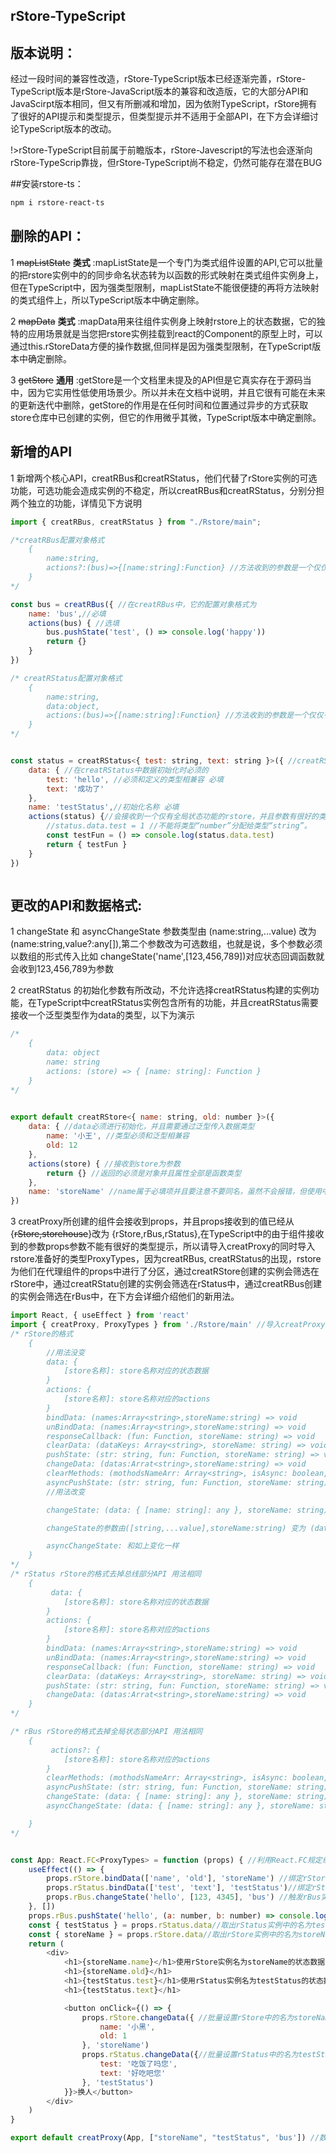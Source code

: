 ## **rStore-TypeScript**

## 版本说明：
经过一段时间的兼容性改造，rStore-TypeScript版本已经逐渐完善，rStore-TypeScript版本是rStore-JavaScript版本的兼容和改造版，它的大部分API和JavaScirpt版本相同，但又有所删减和增加，因为依附TypeScript，rStore拥有了很好的API提示和类型提示，但类型提示并不适用于全部API，在下方会详细讨论TypeScript版本的改动。

!>rStore-TypeScript目前属于前瞻版本，rStore-Javescript的写法也会逐渐向rStore-TypeScrip靠拢，但rStore-TypeScript尚不稳定，仍然可能存在潜在BUG

##安装rstore-ts：

```powershell
npm i rstore-react-ts
```



## 删除的API：

1 ~~mapListState~~ **类式** :mapListState是一个专门为类式组件设置的API,它可以批量的把rstore实例中的的同步命名状态转为以函数的形式映射在类式组件实例身上，但在TypeScript中，因为强类型限制，mapListState不能很便捷的再将方法映射的类式组件上，所以TypeScript版本中确定删除。

2 ~~mapData~~ **类式** :mapData用来往组件实例身上映射rstore上的状态数据，它的独特的应用场景就是当您把rstore实例挂载到react的Component的原型上时，可以通过this.rStoreData方便的操作数据,但同样是因为强类型限制，在TypeScript版本中确定删除。

3 ~~getStore~~ **通用** :getStore是一个文档里未提及的API但是它真实存在于源码当中，因为它实用性低使用场景少。所以并未在文档中说明，并且它很有可能在未来的更新迭代中删除，getStore的作用是在任何时间和位置通过异步的方式获取store仓库中已创建的实例，但它的作用微乎其微，TypeScript版本中确定删除。

## 新增的API

1 新增两个核心API，creatRBus和creatRStatus，他们代替了rStore实例的可选功能，可选功能会造成实例的不稳定，所以creatRBus和creatRStatus，分别分担两个独立的功能，详情见下方说明

```javascript
import { creatRBus, creatRStatus } from "./Rstore/main";

/*creatRBus配置对象格式
    {
        name:string,
        actions?:(bus)=>{[name:string]:Function} //方法收到的参数是一个仅仅有总线功能的rstore，参数没有data也不能操作除总线之外的功能
    }
*/

const bus = creatRBus({ //在creatRBus中，它的配置对象格式为
    name: 'bus',//必填
    actions(bus) { //选填
        bus.pushState('test', () => console.log('happy'))
        return {}
    }
})

/* creatRStatus配置对象格式
    {
        name:string,
        data:object,
        actions:(bus)=>{[name:string]:Function} //方法收到的参数是一个仅仅有总线功能的rstore，参数没有data也不能操作除总线之外的功能
    }
*/


const status = creatRStatus<{ test: string, text: string }>({ //creatRStatus需要传一个泛型类型作为初始化data的类型
    data: { //在creatRStatus中数据初始化时必须的
        test: 'hello', //必须和定义的类型相兼容 必填
        text: '成功了'
    },
    name: 'testStatus',//初始化名称 必填
    actions(status) {//会接收到一个仅有全局状态功能的rstore，并且参数有很好的类型提示
        //status.data.test = 1 //不能将类型“number”分配给类型“string”。
        const testFun = () => console.log(status.data.test)
        return { testFun }
    }
})



```


 ## 更改的API和数据格式:

1 changeState 和 asyncChangeState 参数类型由 (name:string,...value) 改为 (name:string,value?:any[]),第二个参数改为可选数组，也就是说，多个参数必须以数组的形式传入比如 changeState('name',[123,456,789])对应状态回调函数就会收到123,456,789为参数

2 creatRStatus 的初始化参数有所改动，不允许选择creatRStatus构建的实例功能，在TypeScript中creatRStatus实例包含所有的功能，并且creatRStatus需要接收一个泛型类型作为data的类型，以下为演示
```javascript
/* 
    {
        data: object
        name: string
        actions: (store) => { [name: string]: Function }
    }
*/

    
export default creatRStore<{ name: string, old: number }>({
    data: { //data必须进行初始化，并且需要通过泛型传入数据类型
        name: '小王', //类型必须和泛型相兼容
        old: 12
    },
    actions(store) { //接收到store为参数
        return {} //返回的必须是对象并且属性全部是函数类型
    },
    name: 'storeName' //name属于必填项并且要注意不要同名，虽然不会报错，但使用中很有可能影响您的编程效率
})

```
3 creatProxy所创建的组件会接收到props，并且props接收到的值已经从{~~rStore,storehouse~~}改为 {rStore,rBus,rStatus},在TypeScript中的由于组件接收到的参数props参数不能有很好的类型提示，所以请导入creatProxy的同时导入rstore准备好的类型ProxyTypes，因为creatRBus, creatRStatus的出现，rstore为他们在代理组件的props中进行了分区，通过creatRStore创建的实例会筛选在rStore中，通过creatRStatu创建的实例会筛选在rStatus中，通过creatRBus创建的实例会筛选在rBus中，在下方会详细介绍他们的新用法。


```javascript
import React, { useEffect } from 'react'
import { creatProxy, ProxyTypes } from './Rstore/main' //导入creatProxy API和 ProxyTypes 类型
/* rStore的格式
    {
        //用法没变
        data: {
            [store名称]: store名称对应的状态数据
        }
        actions: {
            [store名称]: store名称对应的actions
        }
        bindData: (names:Array<string>,storeName:string) => void
        unBindData: (names:Array<string>,storeName:string) => void
        responseCallback: (fun: Function, storeName: string) => void
        clearData: (dataKeys: Array<string>, storeName: string) => void
        pushState: (str: string, fun: Function, storeName: string) => void
        changeData: (datas:Arrat<string>,storeName:string) => void
        clearMethods: (mothodsNameArr: Array<string>, isAsync: boolean, storeName: string) => void
        asyncPushState: (str: string, fun: Function, storeName: string) => void
        //用法改变

        changeState: (data: { [name: string]: any }, storeName: string) => void

        changeState的参数由([string,...value],storeName:string) 变为 (data: { [name: string]: any }, storeName: string)这意味着实例名是第一参数，参数数组是第二参数，而非全集成一个数组

        asyncChangeState: 和如上变化一样
    }
*/
/* rStatus rStore的格式去掉总线部分API 用法相同
    {
         data: {
            [store名称]: store名称对应的状态数据
        }
        actions: {
            [store名称]: store名称对应的actions
        }
        bindData: (names:Array<string>,storeName:string) => void
        unBindData: (names:Array<string>,storeName:string) => void
        responseCallback: (fun: Function, storeName: string) => void
        clearData: (dataKeys: Array<string>, storeName: string) => void
        pushState: (str: string, fun: Function, storeName: string) => void
        changeData: (datas:Arrat<string>,storeName:string) => void
    }
*/

/* rBus rStore的格式去掉全局状态部分API 用法相同
    {
         actions?: {
            [store名称]: store名称对应的actions
        }
        clearMethods: (mothodsNameArr: Array<string>, isAsync: boolean, storeName: string) => void
        asyncPushState: (str: string, fun: Function, storeName: string) => void
        changeState: (data: { [name: string]: any }, storeName: string) => void
        asyncChangeState: (data: { [name: string]: any }, storeName: string) => void

    }
*/


const App: React.FC<ProxyTypes> = function (props) { //利用React.FC规定组件的props类型
    useEffect(() => {
        props.rStore.bindData(['name', 'old'], 'storeName') //绑定rStore实例中实例名称为storeName的全局状态name和old
        props.rStatus.bindData(['test', 'text'], 'testStatus')//绑定rStatus实例中实例名称为storeName的全局状态test和text（rStatus实例是由creatRStatus创建的）
        props.rBus.changeState('hello', [123, 4345], 'bus') //触发rBus实例中的实例名称为bus的同步总线中的hello并传入参数123，4345
    }, [])
    props.rBus.pushState('hello', (a: number, b: number) => console.log('胜利', a, b), 'bus')//发布一个名为hello的状态名称到实例名为bus的rBus实力中的同步总线中等待触发回调
    const { testStatus } = props.rStatus.data//取出rStatus实例中的名为testStatus的数据
    const { storeName } = props.rStore.data//取出rStore实例中的名为storeName的数据
    return (
        <div>
            <h1>{storeName.name}</h1>使用rStore实例名为storeName的状态数据
            <h1>{storeName.old}</h1>
            <h1>{testStatus.test}</h1>使用rStatus实例名为testStatus的状态数据
            <h1>{testStatus.text}</h1>

            <button onClick={() => {
                props.rStore.changeData({ //批量设置rStore中的名为storeName的rStore实例的状态数据
                    name: '小黑',
                    old: 1 
                }, 'storeName') 
                props.rStatus.changeData({//批量设置rStatus中的名为testStatus的rStatus实例的状态数据
                    test: '吃饭了吗您',
                    text: '好吃吧您'
                }, 'testStatus')
            }}>换人</button>
        </div>
    )
}

export default creatProxy(App, ["storeName", "testStatus", 'bus']) //数组中的实例名称可以是creatRStore、creatRBus、creatRStatus创建出来实例的名称，rstore会根据数组中的实例名称把对应实例筛入对应的分区 
```

